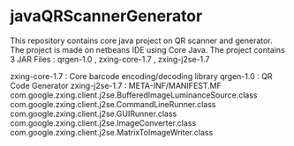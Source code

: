 # javaQRScannerGenerator
This repository contains core java project on QR scanner and generator. 
The project is made on netbeans IDE using Core Java.
The project contains 3 JAR Files : qrgen-1.0 , zxing-core-1.7 , zxing-j2se-1.7

zxing-core-1.7 : Core barcode encoding/decoding library
qrgen-1.0 : QR Code Generator
zxing-j2se-1.7 : META-INF/MANIFEST.MF
                com.google.zxing.client.j2se.BufferedImageLuminanceSource.class
                com.google.zxing.client.j2se.CommandLineRunner.class
                com.google.zxing.client.j2se.GUIRunner.class
                com.google.zxing.client.j2se.ImageConverter.class
                com.google.zxing.client.j2se.MatrixToImageWriter.class
